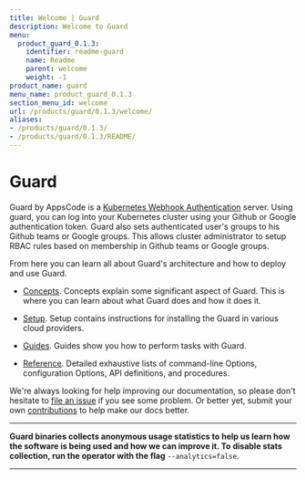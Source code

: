 ```yaml
---
title: Welcome | Guard
description: Welcome to Guard
menu:
  product_guard_0.1.3:
    identifier: readme-guard
    name: Readme
    parent: welcome
    weight: -1
product_name: guard
menu_name: product_guard_0.1.3
section_menu_id: welcome
url: /products/guard/0.1.3/welcome/
aliases:
- /products/guard/0.1.3/
- /products/guard/0.1.3/README/
---
```


# Guard

Guard by AppsCode is a [Kubernetes Webhook Authentication](https://kubernetes.io/docs/admin/authentication/#webhook-token-authentication) server. Using guard, you can log into your Kubernetes cluster using your Github or Google authentication token. Guard also sets authenticated user's groups to his Github teams or Google groups. This allows cluster administrator to setup RBAC rules based on membership in Github teams or Google groups.

From here you can learn all about Guard's architecture and how to deploy and use Guard.

- [Concepts](/products/guard/0.1.3/concepts/). Concepts explain some significant aspect of Guard. This is where you can learn about what Guard does and how it does it.

- [Setup](/products/guard/0.1.3/setup/). Setup contains instructions for installing
  the Guard in various cloud providers.

- [Guides](/products/guard/0.1.3/guides/). Guides show you how to perform tasks with Guard.

- [Reference](/products/guard/0.1.3/reference/). Detailed exhaustive lists of
command-line Options, configuration Options, API definitions, and procedures.

We're always looking for help improving our documentation, so please don't hesitate to [file an issue](https://github.com/appscode/guard/issues/new) if you see some problem. Or better yet, submit your own [contributions](/products/guard/0.1.3/CONTRIBUTING) to help
make our docs better.

---

**Guard binaries collects anonymous usage statistics to help us learn how the software is being used and how we can improve it. To disable stats collection, run the operator with the flag** `--analytics=false`.

---
